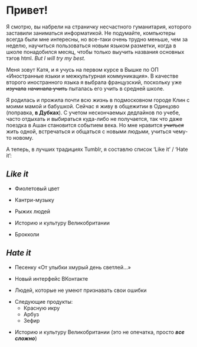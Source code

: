 # Привет!
Я смотрю, вы набрели на страничку несчастного гуманитария, которого заставили заниматься информатикой. Не подумайте, компьютеры всегда были мне интересны, но все-таки очень трудно меньше, чем за неделю, научиться пользоваться новым языком разметки, когда в школе понадобился месяц, чтобы только выучить названия основных тэгов html. *But I will try my best.*

Меня зовут Катя, и я учусь на первом курсе в Вышке по ОП «Иностранные языки и межкультурная коммуникация». В качестве второго иностранного языка я выбрала французский, поскольку уже ~~изучала~~  ~~начинала учить~~ пыталась его учить в средней школе. 

Я родилась и прожила почти всю жизнь в подмосковном городе Клин с моими мамой и бабушкой. Сейчас я живу в общежитии в Одинцово (поправка, **в Дубках**). С учетом нескончаемых дедлайнов по учебе, часто отдыхать и выбираться куда-либо не получается, так что даже поездка в Ашан становится событием века. Но мне нравится *~~учиться~~* жить одной, встречаться и общаться с новыми людьми, учиться чему-то новому. 

А теперь, в лучших традициях Tumblr, я составлю список ‘Like it’ / ‘Hate it’:
## ***Like it***
+ Фиолетовый цвет
- Кантри-музыку
+ Рыжих людей
- Историю и культуру Великобритании
+ Брокколи
## ***Hate it***
+ Песенку «От улыбки хмурый день светлей…»
- Новый интерфейс ВКонтакте
+ Людей, которые не умеют признавать свои ошибки
- Следующие продукты:
	- Красную икру
	* Арбуз
	- Зефир
+ Историю и культуру Великобритании (это не опечатка, просто ___все сложно___)
